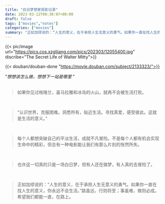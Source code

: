 ```yaml
---
title: "白日梦想家观影记录"
date: 2023-03-12T00:30:07+08:00
draft: false
tags: ["movies","notes"]
categories: ["movies"]
summary: "正如加缪说的：“人生的意义，在于承担人生无意义的勇气。如果你一直在找人生的意义，你永远不会生活。”路虽远，行则将至；事虽难，做则必成。希望我们都能一直，在路上。"
---
```


{{< pic/image url="https://pics.cos.xzgljiang.com/pics/202303/12055400.jpg" discribe="The Secret Life of Walter Mitty">}}

{{< douban/douban-done "https://movie.douban.com/subject/2133323/">}}


“_想想该怎么做，想想下一站是哪里_ ”
<br/>
<br/>

> 如果你见过格陵兰，喜马拉雅和冰岛的火山，就再不会被生活打败。

<br/>

> “认识世界，克服困难。洞悉所有，贴近生活。寻找真爱，感受彼此。这就是生活的意义。”

<br/>

> 每个人都想突破自己的平淡生活，成就不凡冒险。不是每个人都有机会实现生命中的精彩，但总有一种电影能让我们有那么片刻的怅然所失。

<br/>

> 也许这一切真的只是一场白日梦，但有人还在做梦，有人真的去冒险了。

<br/>

> 正如加缪说的：“人生的意义，在于承担人生无意义的勇气。如果你一直在找人生的意义，你永远不会生活。”路虽远，行则将至；事虽难，做则必成。希望我们都能一直，在路上。
